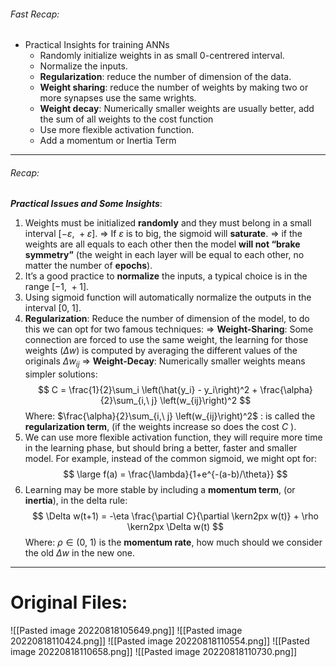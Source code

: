 ###### Fast Recap:
- Practical Insights for training ANNs
	- Randomly initialize weights in as small 0-centrered interval.
	- Normalize the inputs.
	- **Regularization**: reduce the number of dimension of the data.
	- **Weight sharing**: reduce the number of weights by making two or more synapses use the same wrights.
	- **Weight decay**: Numerically smaller weights are usually better, add the sum of all weights to the cost function
	- Use more flexible activation function.
	- Add a momentum or Inertia Term

---
###### Recap:
***Practical Issues and Some Insights***:
1. Weights must be initialized **randomly** and they must belong in a small interval $[-\varepsilon ,\ +\varepsilon]$.
⇒ If $\varepsilon$ is to big, the sigmoid will **saturate**.
⇒ if the weights are all equals to each other then the model **will not “brake symmetry”** (the weight in each layer will be equal to each other, no matter the number of **epochs**).
1. It’s a good practice to **normalize** the inputs, a typical choice is in the range $[-1 ,\ +1]$.
2. Using sigmoid function will automatically normalize the outputs in the interval $[0 ,\ 1]$.
3. **Regularization**: Reduce the number of dimension of the model, to do this we can opt for two famous techniques:
⇒ **Weight-Sharing**: Some connection are forced to use the same weight, the learning for those weights ($\Delta w$) is computed by averaging the different values of the originals $\Delta w_{ij}$ 
⇒ **Weight-Decay**: Numerically smaller weights means simpler solutions:
$$
C = \frac{1}{2}\sum_i \left(\hat{y_i} - y_i\right)^2 + \frac{\alpha}{2}\sum_{i,\ j} \left(w_{ij}\right)^2
$$
Where: $\frac{\alpha}{2}\sum_{i,\ j} \left(w_{ij}\right)^2$ : is called the **regularization term**, (if the weights increase so does the cost $C$ ).
1. We can use more flexible activation function, they will require more time in the learning phase, but should bring a better, faster and smaller model.
For example, instead of the common sigmoid, we might opt for:
$$
\large f(a) = \frac{\lambda}{1+e^{-(a-b)/\theta}}
$$
1. Learning may be more stable by including a **momentum term**, (or **inertia**), in the delta rule:
$$
\Delta w(t+1) = -\eta \frac{\partial C}{\partial \kern2px w(t)} + \rho \kern2px \Delta w(t)
$$
Where: $\rho \in (0,\ 1)$ is the **momentum rate**, how much should we consider the old $\Delta w$ in the new one.

---
# Original Files:
![[Pasted image 20220818105649.png]]
![[Pasted image 20220818110424.png]]
![[Pasted image 20220818110554.png]]
![[Pasted image 20220818110658.png]]
![[Pasted image 20220818110730.png]]


